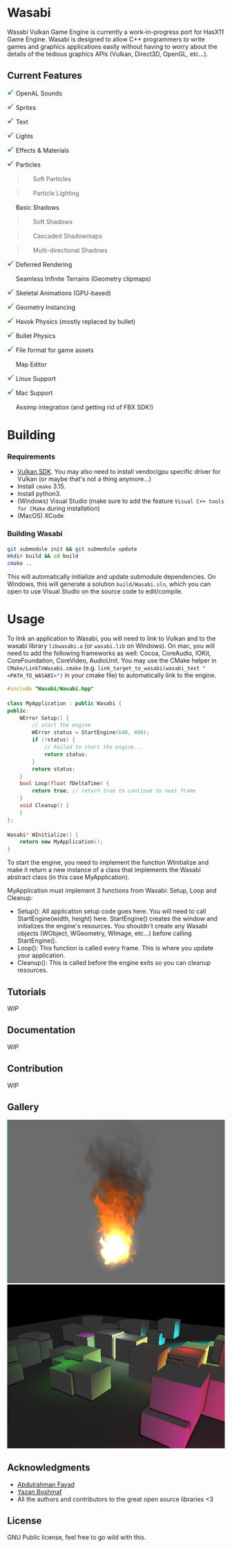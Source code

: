 # Wasabi
Wasabi Vulkan Game Engine is currently a work-in-progress port for HasX11 Game Engine. Wasabi is designed to allow C++ programmers to write games and graphics applications easily without having to worry about the details of the tedious graphics APIs (Vulkan, Direct3D, OpenGL, etc...).

## Current Features
[tick]:
[prog]:

<img src="https://github.com/Hasan-Jawaheri/Wasabi/raw/master/gitstuff/tick.png" width="16" height="16"> OpenAL Sounds

<img src="https://github.com/Hasan-Jawaheri/Wasabi/raw/master/gitstuff/tick.png" width="16" height="16"> Sprites

<img src="https://github.com/Hasan-Jawaheri/Wasabi/raw/master/gitstuff/tick.png" width="16" height="16"> Text

<img src="https://github.com/Hasan-Jawaheri/Wasabi/raw/master/gitstuff/tick.png" width="16" height="16"> Lights

<img src="https://github.com/Hasan-Jawaheri/Wasabi/raw/master/gitstuff/tick.png" width="16" height="16"> Effects & Materials

<img src="https://github.com/Hasan-Jawaheri/Wasabi/raw/master/gitstuff/tick.png" width="16" height="16"> Particles

> <img src="https://github.com/Hasan-Jawaheri/Wasabi/raw/master/gitstuff/wip.ico" width="16" height="16"> Soft Particles

> <img src="https://github.com/Hasan-Jawaheri/Wasabi/raw/master/gitstuff/wip.ico" width="16" height="16"> Particle Lighting

<img src="https://github.com/Hasan-Jawaheri/Wasabi/raw/master/gitstuff/wip.ico" width="16" height="16"> Basic Shadows

> <img src="https://github.com/Hasan-Jawaheri/Wasabi/raw/master/gitstuff/wip.ico" width="16" height="16"> Soft Shadows

> <img src="https://github.com/Hasan-Jawaheri/Wasabi/raw/master/gitstuff/wip.ico" width="16" height="16"> Cascaded Shadowmaps

> <img src="https://github.com/Hasan-Jawaheri/Wasabi/raw/master/gitstuff/wip.ico" width="16" height="16"> Multi-directional Shadows

<img src="https://github.com/Hasan-Jawaheri/Wasabi/raw/master/gitstuff/tick.png" width="16" height="16"> Deferred Rendering

<img src="https://github.com/Hasan-Jawaheri/Wasabi/raw/master/gitstuff/wip.ico" width="16" height="16"> Seamless Infinite Terrains (Geometry clipmaps)

<img src="https://github.com/Hasan-Jawaheri/Wasabi/raw/master/gitstuff/tick.png" width="16" height="16"> Skeletal Animations (GPU-based)

<img src="https://github.com/Hasan-Jawaheri/Wasabi/raw/master/gitstuff/tick.png" width="16" height="16"> Geometry Instancing

<img src="https://github.com/Hasan-Jawaheri/Wasabi/raw/master/gitstuff/tick.png" width="16" height="16"> Havok Physics (mostly replaced by bullet)

<img src="https://github.com/Hasan-Jawaheri/Wasabi/raw/master/gitstuff/tick.png" width="16" height="16"> Bullet Physics

<img src="https://github.com/Hasan-Jawaheri/Wasabi/raw/master/gitstuff/tick.png" width="16" height="16"> File format for game assets

<img src="https://github.com/Hasan-Jawaheri/Wasabi/raw/master/gitstuff/wip.ico" width="16" height="16"> Map Editor

<img src="https://github.com/Hasan-Jawaheri/Wasabi/raw/master/gitstuff/tick.png" width="16" height="16"> Linux Support

<img src="https://github.com/Hasan-Jawaheri/Wasabi/raw/master/gitstuff/tick.png" width="16" height="16"> Mac Support

<img src="https://github.com/Hasan-Jawaheri/Wasabi/raw/master/gitstuff/wip.ico" width="16" height="16"> Assimp integration (and getting rid of FBX SDK!)

# Building
### Requirements
- [Vulkan SDK](https://lunarg.com/vulkan-sdk/). You may also need to install vendor/gpu specific driver for Vulkan (or maybe that's not a thing anymore...)
- Install `cmake` 3.15.
- Install python3.
- (Windows) Visual Studio (make sure to add the feature `Visual C++ tools for CMake` during installation)
- (MacOS) XCode

### Building Wasabi
```bash
git submodule init && git submodule update
mkdir build && cd build
cmake ..
```

This will automatically initialize and update submodule dependencies. On Windows, this will generate a solution `build/Wasabi.sln`, which you can open to use Visual Studio on the source code to edit/compile.

# Usage

To link an application to Wasabi, you will need to link to Vulkan and to the wasabi library `libwasabi.a` (or `wasabi.lib` on Windows). On mac, you will need to add the following frameworks as well: Cocoa, CoreAudio, IOKit, CoreFoundation, CoreVideo, AudioUnit. You may use the CMake helper in `CMake/LinkToWasabi.cmake` (e.g. `link_target_to_wasabi(wasabi_test "<PATH_TO_WASABI>")` in your cmake file) to automatically link to the engine.

```C++
#include "Wasabi/Wasabi.hpp"

class MyApplication : public Wasabi {
public:
    WError Setup() {
        // start the engine
        WError status = StartEngine(640, 480);
        if (!status) {
            // Failed to start the engine...
            return status;
        }
        return status;
    }
    bool Loop(float fDeltaTime) {
        return true; // return true to continue to next frame
    }
    void Cleanup() {
    }
};

Wasabi* WInitialize() {
    return new MyApplication();
}
```

To start the engine, you need to implement the function WInitialize and make it return a new instance of a class that implements the Wasabi abstract class (in this case MyApplication).

MyApplication must implement 3 functions from Wasabi: Setup, Loop and Cleanup:

* Setup(): All application setup code goes here. You will need to call StartEngine(width, height) here. StartEngine() creates the window and initializes the engine's resources. You shouldn't create any Wasabi objects (WObject, WGeometry, WImage, etc...) before calling StartEngine().
* Loop(): This function is called every frame. This is where you update your application.
* Cleanup(): This is called before the engine exits so you can cleanup resources.

## Tutorials

WIP

## Documentation

WIP

## Contribution

WIP

## Gallery

<img src="https://github.com/Hasan-Jawaheri/Wasabi/raw/master/gitstuff/particles.png" />
<img src="https://github.com/Hasan-Jawaheri/Wasabi/raw/master/gitstuff/ssao.png" />

## Acknowledgments

* [Abdulrahman Fayad](https://github.com/aboudfayad)
* [Yazan Boshmaf](https://github.com/boshmaf)
* All the authors and contributors to the great open source libraries <3

## License

GNU Public license, feel free to go wild with this.
